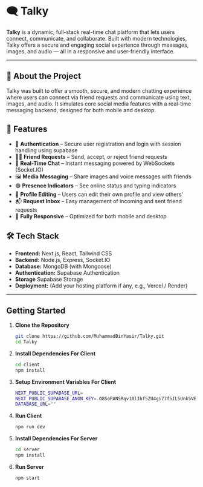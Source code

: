 # 🗨️ Talky

**Talky** is a dynamic, full-stack real-time chat platform that lets users connect, communicate, and collaborate. Built with modern technologies, Talky offers a secure and engaging social experience through messages, images, and audio — all in a responsive and user-friendly interface.

---

## 🧠 About the Project

Talky was built to offer a smooth, secure, and modern chatting experience where users can connect via friend requests and communicate using text, images, and audio. It simulates core social media features with a real-time messaging backend, designed for both mobile and desktop.


## 🚀 Features

- 🔐 **Authentication** – Secure user registration and login with session handling using supabase
- 🙋‍♂️ **Friend Requests** – Send, accept, or reject friend requests
- 💬 **Real-Time Chat** – Instant messaging powered by WebSockets (Socket.IO)
- 🖼️ **Media Messaging** – Share images and voice messages with friends
- 🟢 **Presence Indicators** – See online status and typing indicators
- 👤 **Profile Editing** – Users can edit their own profile and view others'
- 📬 **Request Inbox** – Easy management of incoming and sent friend requests
- 📱 **Fully Responsive** – Optimized for both mobile and desktop

## 🛠 Tech Stack

- **Frontend:** Next.js, React, Tailwind CSS  
- **Backend:** Node.js, Express, Socket.IO  
- **Database:** MongoDB (with Mongoose)  
- **Authentication:** Supabase Authentication
- **Storage** Supabase Storage
- **Deployment:** (Add your hosting platform if any, e.g., Vercel / Render)

---

## Getting Started

1. **Clone the Repository**

   ```bash
   git clone https://github.com/MuhammadBinYasir/Talky.git
   cd Talky

2. **Install Dependencies For Client**

   ```bash
   cd client
   npm install

3. **Setup Environment Variables For Client**
   ```bash
   NEXT_PUBLIC_SUPABASE_URL=
   NEXT_PUBLIC_SUPABASE_ANON_KEY=.O8SoPANSRqv10lIhf5ZU4gi77f5IL5Unk5VEcJN5xbc
   DATABASE_URL=""

5. **Run Client**
   ```bash
   npm run dev
4. **Install Dependencies For Server**

   ```bash
   cd server
   npm install

5. **Run Server**
   ```bash
   npm start

